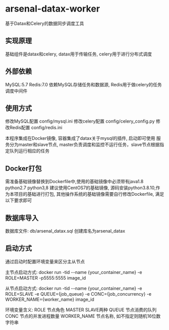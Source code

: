 # arsenal-datax-worker
基于Datax和Celery的数据同步调度工具

## 实现原理 
基础组件是datax和celery, datax用于传输任务, celery用于进行分布式调度

## 外部依赖
MySQL:5.7
Redis:7.0
依赖MySQL存储任务和数据源, Redis用于做celery的任务调度中间件

## 使用方式
修改MySQL配置 config/mysql.ini
修改celery配置 config/celery_config.py
修改Redis配置 config/redis.ini

本程序集成在Docker镜像, 容器集成了datax关于mysql的插件, 启动即可使用
服务分为master和slave节点, master负责调度和监控不运行任务，slave节点根据指定队列运行相应的任务

## Docker打包
需准备基础镜像替换到Dockerfile中,使用的基础镜像中必须带有java1.8 python2.7 python3,8
建议使用CentOS7的基础镜像, 源码安装python3.8.10,作为本项目的基础进行打包, 其他操作系统的基础镜像需要自行修改Dockerfile, 满足以下要求即可

## 数据库导入
数据库文件: db/arsenal_datax.sql
创建库名为arsenal_datax

## 启动方式
通过启动时配置环境变量来区分主从节点

主节点启动方式:
docker run -tid --name {your_container_name} -e ROLE=MASTER -p5555:5555 image_id

从节点启动方式:
docker run -tid --name {your_container_name} -e ROLE=SLAVE -e QUEUE={job_queue} -e CONC={job_concurrency} -e WORKER_NAME={worker_name} image_id

环境变量含义:
ROLE 节点角色 MASTER SLAVE两种
QUEUE 节点消费的队列
CONC 节点的并发进程数量
WORKER_NAME 节点名称, 如不指定则随机16位数字符串
